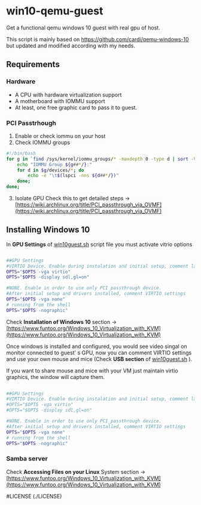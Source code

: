 # win10-qemu-guest
Get a functional qemu windows 10 guest with real gpu of host.

This script is mainly based on https://github.com/cardi/qemu-windows-10 but updated and modified according with my needs.

## Requirements
### Hardware
- A CPU with hardware virtualization support
- A motherboard with IOMMU support
- At least, one free graphic card to pass it to guest.
### PCI Passtrhough
1. Enable or check iommu on your host
2. Check IOMMU groups
```bash
#!/bin/bash
for g in `find /sys/kernel/iommu_groups/* -maxdepth 0 -type d | sort -V`; do
    echo "IOMMU Group ${g##*/}:"
    for d in $g/devices/*; do
        echo -e "\t$(lspci -nns ${d##*/})"
    done;
done;
```	
3. Isolate GPU
Check this to get detailed steps -> [https://wiki.archlinux.org/title/PCI_passthrough_via_OVMF](https://wiki.archlinux.org/title/PCI_passthrough_via_OVMF) 

## Installing Windows 10

In **GPU Settings** of [win10guest.sh](./win10guest.sh) script file you must activate vitrio options
```bash

##GPU Settings
#VIRTIO Device. Enable during instalation and initial setup, comment latter
OPTS="$OPTS -vga virtio"
OPTS="$OPTS -display sdl,gl=on"

#NONE. Enable in order to use only PCI_passthrough device.
#After initial setup and drivers installed, comment VIRTIO settings
OPTS="$OPTS -vga none"
# running from the shell
OPTS="$OPTS -nographic"
```	
Check **Installation of Windows 10**  section  ->  [https://www.funtoo.org/Windows_10_Virtualization_with_KVM](https://www.funtoo.org/Windows_10_Virtualization_with_KVM) 

Once windows is installed and configured, you would see video singal on monitor connected to guest' s GPU, now you can comment VIRTIO settings and use your own mouse and mice (Check **USB section** of [win10guest.sh](./win10guest.sh) ).

If you want to share mouse and mice with your VM just maintain virtio graphics, the window will capture them.

```bash
 
##GPU Settings
#VIRTIO Device. Enable during instalation and initial setup, comment latter
#OPTS="$OPTS -vga virtio"
#OPTS="$OPTS -display sdl,gl=on"

#NONE. Enable in order to use only PCI_passthrough device.
#After initial setup and drivers installed, comment VIRTIO settings
OPTS="$OPTS -vga none"
# running from the shell
OPTS="$OPTS -nographic"
```	
### Samba server
Check **Accessing Files on your Linux** System section -> [https://www.funtoo.org/Windows_10_Virtualization_with_KVM](https://www.funtoo.org/Windows_10_Virtualization_with_KVM) 

#LICENSE
(./LICENSE)
